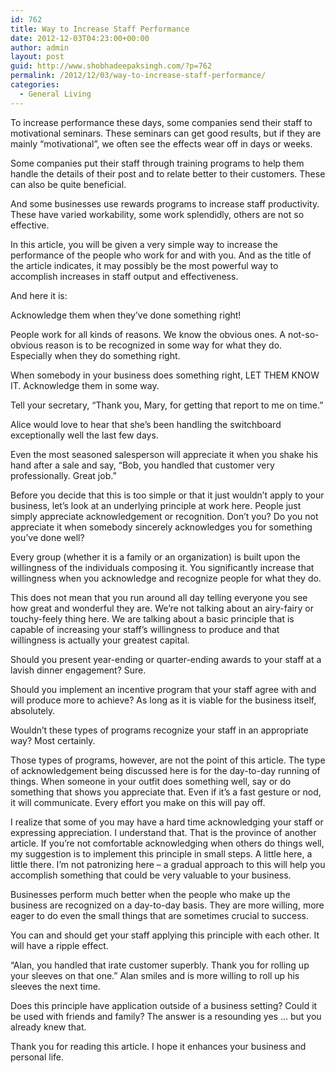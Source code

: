 ```yaml
---
id: 762
title: Way to Increase Staff Performance
date: 2012-12-03T04:23:00+00:00
author: admin
layout: post
guid: http://www.shobhadeepaksingh.com/?p=762
permalink: /2012/12/03/way-to-increase-staff-performance/
categories:
  - General Living
---
```

To increase performance these days, some companies send their staff to motivational seminars. These seminars can get good results, but if they are mainly &#8220;motivational&#8221;, we often see the effects wear off in days or weeks.

Some companies put their staff through training programs to help them handle the details of their post and to relate better to their customers. These can also be quite beneficial.

And some businesses use rewards programs to increase staff productivity. These have varied workability, some work splendidly, others are not so effective.

In this article, you will be given a very simple way to increase the performance of the people who work for and with you. And as the title of the article indicates, it may possibly be the most powerful way to accomplish increases in staff output and effectiveness.

And here it is:

Acknowledge them when they&#8217;ve done something right!

People work for all kinds of reasons. We know the obvious ones. A not-so-obvious reason is to be recognized in some way for what they do. Especially when they do something right.

When somebody in your business does something right, LET THEM KNOW IT. Acknowledge them in some way.

Tell your secretary, &#8220;Thank you, Mary, for getting that report to me on time.&#8221;

Alice would love to hear that she&#8217;s been handling the switchboard exceptionally well the last few days.

Even the most seasoned salesperson will appreciate it when you shake his hand after a sale and say, &#8220;Bob, you handled that customer very professionally. Great job.&#8221;

Before you decide that this is too simple or that it just wouldn&#8217;t apply to your business, let&#8217;s look at an underlying principle at work here. People just simply appreciate acknowledgement or recognition. Don&#8217;t you? Do you not appreciate it when somebody sincerely acknowledges you for something you&#8217;ve done well?
  
Every group (whether it is a family or an organization) is built upon the willingness of the individuals composing it. You significantly increase that willingness when you acknowledge and recognize people for what they do.

This does not mean that you run around all day telling everyone you see how great and wonderful they are. We&#8217;re not talking about an airy-fairy or touchy-feely thing here. We are talking about a basic principle that is capable of increasing your staff&#8217;s willingness to produce and that willingness is actually your greatest capital.

Should you present year-ending or quarter-ending awards to your staff at a lavish dinner engagement? Sure.

Should you implement an incentive program that your staff agree with and will produce more to achieve? As long as it is viable for the business itself, absolutely.

Wouldn&#8217;t these types of programs recognize your staff in an appropriate way? Most certainly.

Those types of programs, however, are not the point of this article. The type of acknowledgement being discussed here is for the day-to-day running of things. When someone in your outfit does something well, say or do something that shows you appreciate that. Even if it&#8217;s a fast gesture or nod, it will communicate. Every effort you make on this will pay off.

I realize that some of you may have a hard time acknowledging your staff or expressing appreciation. I understand that. That is the province of another article. If you&#8217;re not comfortable acknowledging when others do things well, my suggestion is to implement this principle in small steps. A little here, a little there. I&#8217;m not patronizing here &#8211; a gradual approach to this will help you accomplish something that could be very valuable to your business.

Businesses perform much better when the people who make up the business are recognized on a day-to-day basis. They are more willing, more eager to do even the small things that are sometimes crucial to success.

You can and should get your staff applying this principle with each other. It will have a ripple effect.

&#8220;Alan, you handled that irate customer superbly. Thank you for rolling up your sleeves on that one.&#8221; Alan smiles and is more willing to roll up his sleeves the next time.

Does this principle have application outside of a business setting? Could it be used with friends and family? The answer is a resounding yes &#8230; but you already knew that.

Thank you for reading this article. I hope it enhances your business and personal life.